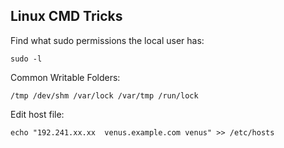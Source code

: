 ## Linux CMD Tricks ##


Find what sudo permissions the local user has:

`sudo -l`

Common Writable Folders:

`/tmp
/dev/shm
/var/lock
/var/tmp
/run/lock
`


Edit host file:

`echo "192.241.xx.xx  venus.example.com venus" >> /etc/hosts`
